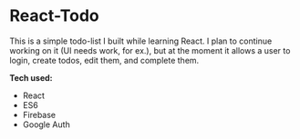 # React-Todo

This is a simple todo-list I built while learning React. I plan to continue working on it (UI needs work, for ex.), but at the moment it allows a user to login, create todos, edit them, and complete them. 

**Tech used:**
- React
- ES6
- Firebase
- Google Auth 
